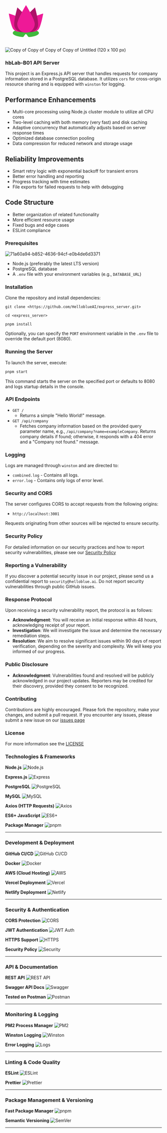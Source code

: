 <svg xmlns="http://www.w3.org/2000/svg" xmlns:xlink="http://www.w3.org/1999/xlink" width="1500" zoomAndPan="magnify" viewBox="0 0 1125 374.999991" height="500" preserveAspectRatio="xMidYMid meet" version="1.0"><defs><clipPath id="ca6404bdc1"><path d="M 95.070312 150 L 149.070312 150 L 149.070312 225 L 95.070312 225 Z M 95.070312 150 " clip-rule="nonzero"/></clipPath><clipPath id="184ee83fb1"><path d="M 54 242 L 243 242 L 243 302.535156 L 54 302.535156 Z M 54 242 " clip-rule="nonzero"/></clipPath><clipPath id="ec488a2dcc"><path d="M 150 132 L 273.066406 132 L 273.066406 265 L 150 265 Z M 150 132 " clip-rule="nonzero"/></clipPath><clipPath id="0fb7e77f21"><path d="M 25.566406 132 L 148 132 L 148 265 L 25.566406 265 Z M 25.566406 132 " clip-rule="nonzero"/></clipPath><clipPath id="9854196e2f"><path d="M 86 72.285156 L 212 72.285156 L 212 271 L 86 271 Z M 86 72.285156 " clip-rule="nonzero"/></clipPath></defs><g clip-path="url(#ca6404bdc1)"><path fill="#43c2f3" d="M 149.042969 197.964844 C 149.042969 212.90625 136.960938 225.019531 122.050781 225.019531 C 107.140625 225.019531 95.054688 212.90625 95.054688 197.964844 C 95.054688 183.019531 122.050781 150.015625 122.050781 150.015625 C 122.050781 150.015625 149.042969 183.019531 149.042969 197.964844 " fill-opacity="1" fill-rule="nonzero"/></g><g clip-path="url(#184ee83fb1)"><path fill="#40b93c" d="M 242.367188 272.761719 C 242.367188 286.941406 211.605469 298.824219 170.230469 301.984375 C 163.1875 302.519531 155.832031 280.746094 148.269531 280.746094 C 140.949219 280.746094 133.820312 302.539062 126.980469 302.03125 C 85.265625 298.949219 54.171875 287.015625 54.171875 272.761719 C 54.171875 256.167969 96.300781 242.714844 148.269531 242.714844 C 200.238281 242.714844 242.367188 256.167969 242.367188 272.761719 " fill-opacity="1" fill-rule="nonzero"/></g><g clip-path="url(#ec488a2dcc)"><path fill="#ee1997" d="M 238.578125 247.253906 C 220.261719 267.976562 188.582031 269.949219 167.824219 251.664062 C 147.066406 233.375 145.089844 201.75 163.40625 181.027344 C 181.722656 160.300781 273.035156 132.648438 273.035156 132.648438 C 273.035156 132.648438 256.902344 226.53125 238.578125 247.253906 " fill-opacity="1" fill-rule="nonzero"/></g><g clip-path="url(#0fb7e77f21)"><path fill="#ee1997" d="M 60.046875 247.25 C 78.363281 267.972656 110.042969 269.945312 130.800781 251.65625 C 151.5625 233.367188 153.539062 201.746094 135.21875 181.023438 C 116.902344 160.296875 25.601562 132.652344 25.601562 132.652344 C 25.601562 132.652344 41.730469 226.53125 60.046875 247.25 " fill-opacity="1" fill-rule="nonzero"/></g><path fill="#ad1268" d="M 235.128906 225.285156 C 226.421875 255.855469 194.53125 273.59375 163.902344 264.898438 C 133.28125 256.203125 115.515625 224.371094 124.222656 193.796875 C 132.929688 163.222656 213.925781 89.3125 213.925781 89.3125 C 213.925781 89.3125 243.839844 194.710938 235.128906 225.285156 " fill-opacity="1" fill-rule="nonzero"/><path fill="#ad1268" d="M 66.242188 225.285156 C 74.953125 255.855469 106.839844 273.59375 137.464844 264.898438 C 168.09375 256.203125 185.859375 224.371094 177.148438 193.796875 C 168.441406 163.222656 87.449219 89.3125 87.449219 89.3125 C 87.449219 89.3125 57.535156 194.710938 66.242188 225.285156 " fill-opacity="1" fill-rule="nonzero"/><g clip-path="url(#9854196e2f)"><path fill="#ee1997" d="M 211.949219 208.082031 C 211.949219 242.613281 183.90625 270.605469 149.316406 270.605469 C 114.726562 270.605469 86.683594 242.613281 86.683594 208.082031 C 86.683594 173.546875 149.316406 72.285156 149.316406 72.285156 C 149.316406 72.285156 211.949219 173.546875 211.949219 208.082031 " fill-opacity="1" fill-rule="nonzero"/></g></svg>
![Copy of Copy of Copy of Copy of Untitled (120 x 100 px)](https://github.com/HelloblueAI/express_server/assets/81389644/82726605-097d-43be-80a4-ff3c0d08886f)

### hbLab-B01 API Server
This project is an Express.js API server that handles requests for company information stored in a PostgreSQL database. It utilizes `cors` for cross-origin resource sharing and is equipped with `winston` for logging.



Performance Enhancements
------------------------

*   Multi-core processing using Node.js cluster module to utilize all CPU cores
*   Two-level caching with both memory (very fast) and disk caching
*   Adaptive concurrency that automatically adjusts based on server response times
*   Optimized database connection pooling
*   Data compression for reduced network and storage usage


Reliability Improvements
------------------------

*   Smart retry logic with exponential backoff for transient errors
*   Better error handling and reporting
*   Progress tracking with time estimates
*   File exports for failed requests to help with debugging


Code Structure
--------------

*   Better organization of related functionality
*   More efficient resource usage
*   Fixed bugs and edge cases
*   ESLint compliance


### Prerequisites

![71a60a94-b852-4636-94cf-e0b4de6d3371](https://github.com/pejmantheory/express_server/assets/81389644/b2a0795e-d1fc-4d15-aeae-946564977d9e)

- Node.js (preferably the latest LTS version)
- PostgreSQL database
- A `.env` file with your environment variables (e.g., `DATABASE_URL`)

### Installation

Clone the repository and install dependencies:

`git clone <https://github.com/HelloblueAI/express_server.git>`

`cd <express_server>`

`pnpm install`

Optionally, you can specify the `PORT` environment variable in the `.env` file to override the default port (8080).

### Running the Server

To launch the server, execute:
```bash
pnpm start
```
This command starts the server on the specified port or defaults to 8080 and logs startup details in the console.

### API Endpoints

- `GET /`
  - Returns a simple "Hello World!" message.
- `GET /api/company`
  - Fetches company information based on the provided query parameter name, e.g., `/api/company?name=exampleCompany`. Returns company details if found; otherwise, it responds with a 404 error and a "Company not found." message.

### Logging

Logs are managed through `winston` and are directed to:
- `combined.log` - Contains all logs.
- `error.log` - Contains only logs of error level.

### Security and CORS

The server configures CORS to accept requests from the following origins:
- `http://localhost:3001`

Requests originating from other sources will be rejected to ensure security.

### Security Policy
For detailed information on our security practices and how to report security vulnerabilities, please see our [Security Policy](https://github.com/HelloblueAI/express_server/blob/76c83a36dbf7df1e01149c0a19b252ee9079ab2b/SECURITY.md)

### Reporting a Vulnerability

If you discover a potential security issue in our project, please send us a confidential report to `security@helloblue.ai`. Do not report security vulnerabilities through public GitHub issues.

### Response Protocol

Upon receiving a security vulnerability report, the protocol is as follows:

- **Acknowledgment**: You will receive an initial response within 48 hours, acknowledging receipt of your report.
- **Investigation**: We will investigate the issue and determine the necessary remediation steps.
- **Resolution**: We aim to resolve significant issues within 90 days of report verification, depending on the severity and complexity. We will keep you informed of our progress.

### Public Disclosure

- **Acknowledgment**: Vulnerabilities found and resolved will be publicly acknowledged in our project updates. Reporters may be credited for their discovery, provided they consent to be recognized.


### Contributing

Contributions are highly encouraged. Please fork the repository, make your changes, and submit a pull request. If you encounter any issues, please submit a new issue on our [issues page](https://github.com/HelloblueAI/hbLab-B01/issues)

### License

For more information see the [LICENSE](LICENSE.md)

### Technologies & Frameworks
**Node.js**
![Node.js](https://img.shields.io/badge/Runtime-Node.js-339933?logo=node.js)

**Express.js**
![Express](https://img.shields.io/badge/Framework-Express-000000?logo=express)

**PostgreSQL**
![PostgreSQL](https://img.shields.io/badge/Database-PostgreSQL-336791?logo=postgresql)

**MySQL**
![MySQL](https://img.shields.io/badge/Database-MySQL-4479A1?logo=mysql)

**Axios (HTTP Requests)**
![Axios](https://img.shields.io/badge/HTTP-Axios-5A29E4?logo=axios)

**ES6+ JavaScript**
![ES6+](https://img.shields.io/badge/JavaScript-ES6+-F7DF1E?logo=javascript)

**Package Manager**
![pnpm](https://img.shields.io/badge/Package%20Manager-pnpm-F69220?logo=pnpm)

---

### Development & Deployment
**GitHub CI/CD**
![GitHub CI/CD](https://img.shields.io/github/actions/workflow/status/HelloblueAI/express_server/main.yml?logo=github-actions&label=CI/CD)

**Docker**
![Docker](https://img.shields.io/badge/Containerized-Docker-2496ED?logo=docker)

**AWS (Cloud Hosting)**
![AWS](https://img.shields.io/badge/Cloud-AWS-FF9900?logo=amazon-aws)

**Vercel Deployment**
![Vercel](https://img.shields.io/badge/Deployed%20on-Vercel-000000?logo=vercel)

**Netlify Deployment**
![Netlify](https://img.shields.io/badge/Deployed%20on-Netlify-00C7B7?logo=netlify)

---

### Security & Authentication
**CORS Protection**
![CORS](https://img.shields.io/badge/CORS-Enabled-blue)

**JWT Authentication**
![JWT Auth](https://img.shields.io/badge/Auth-JWT%20Bearer-FF6600?logo=jsonwebtokens)

**HTTPS Support**
![HTTPS](https://img.shields.io/badge/HTTPS-Supported-green?logo=letsencrypt)

**Security Policy**
![Security](https://img.shields.io/badge/Security-Enabled-brightgreen?logo=shield-check)

---

### API & Documentation
**REST API**
![REST API](https://img.shields.io/badge/API-REST-blue?logo=api)

**Swagger API Docs**
![Swagger](https://img.shields.io/badge/Docs-Swagger-85EA2D?logo=swagger)

**Tested on Postman**
![Postman](https://img.shields.io/badge/Tested%20on-Postman-orange?logo=postman)

---

### Monitoring & Logging
**PM2 Process Manager**
![PM2](https://img.shields.io/badge/Process_Manager-PM2-2B037A?logo=pm2)

**Winston Logging**
![Winston](https://img.shields.io/badge/Logging-Winston-231F20?logo=winston)

**Error Logging**
![Logs](https://img.shields.io/badge/Logs-Error%20Tracking-red)

---

### Linting & Code Quality
**ESLint**
![ESLint](https://img.shields.io/badge/Linter-ESLint-4B32C3?logo=eslint)

**Prettier**
![Prettier](https://img.shields.io/badge/Formatter-Prettier-ff69b4?logo=prettier)

---

### Package Management & Versioning
**Fast Package Manager**
![pnpm](https://img.shields.io/badge/Package%20Manager-pnpm-F69220?logo=pnpm)

**Semantic Versioning**
![SemVer](https://img.shields.io/badge/SemVer-2.0.0-blue)

---



